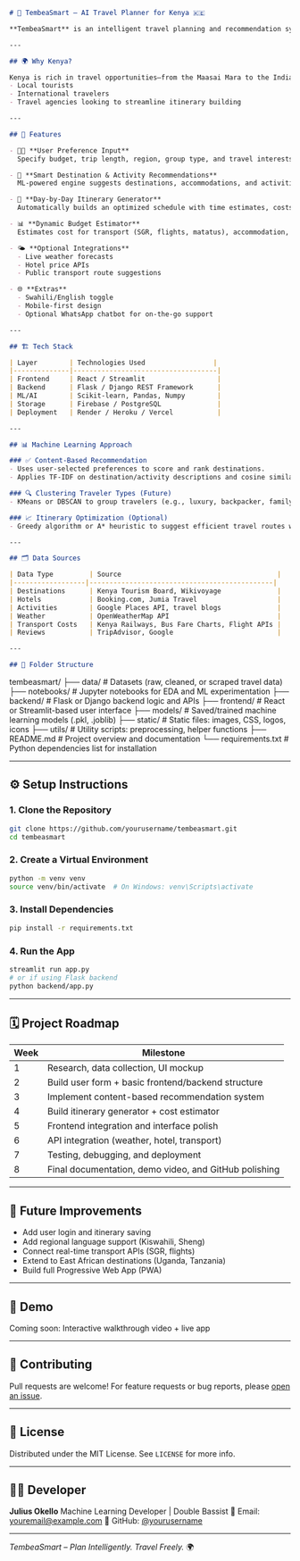 ```markdown
# 🧭 TembeaSmart – AI Travel Planner for Kenya 🇰🇪

**TembeaSmart** is an intelligent travel planning and recommendation system that helps users explore Kenya like never before. Whether you're planning a beach escape, safari, hiking trip, or cultural tour, TembeaSmart generates personalized itineraries using machine learning and real-time data.

---

## 🌍 Why Kenya?

Kenya is rich in travel opportunities—from the Maasai Mara to the Indian Ocean, Mt. Kenya to the Great Rift Valley. This system makes trip planning simple for:
- Local tourists
- International travelers
- Travel agencies looking to streamline itinerary building

---

## 🚀 Features

- 🧑‍💻 **User Preference Input**  
  Specify budget, trip length, region, group type, and travel interests like wildlife, beaches, hiking, or culture.

- 🎯 **Smart Destination & Activity Recommendations**  
  ML-powered engine suggests destinations, accommodations, and activities tailored to your needs.

- 📅 **Day-by-Day Itinerary Generator**  
  Automatically builds an optimized schedule with time estimates, costs, and transport options.

- 📊 **Dynamic Budget Estimator**  
  Estimates cost for transport (SGR, flights, matatus), accommodation, and entry fees.

- 🌤️ **Optional Integrations**  
  - Live weather forecasts  
  - Hotel price APIs  
  - Public transport route suggestions

- 🌐 **Extras**  
  - Swahili/English toggle  
  - Mobile-first design  
  - Optional WhatsApp chatbot for on-the-go support

---

## 🏗️ Tech Stack

| Layer        | Technologies Used                 |
|--------------|------------------------------------|
| Frontend     | React / Streamlit                  |
| Backend      | Flask / Django REST Framework      |
| ML/AI        | Scikit-learn, Pandas, Numpy        |
| Storage      | Firebase / PostgreSQL              |
| Deployment   | Render / Heroku / Vercel           |

---

## 📊 Machine Learning Approach

### ✅ Content-Based Recommendation
- Uses user-selected preferences to score and rank destinations.
- Applies TF-IDF on destination/activity descriptions and cosine similarity to find relevant matches.

### 🔍 Clustering Traveler Types (Future)
- KMeans or DBSCAN to group travelers (e.g., luxury, backpacker, family) and improve personalization.

### 📈 Itinerary Optimization (Optional)
- Greedy algorithm or A* heuristic to suggest efficient travel routes within time and cost limits.

---

## 🗂️ Data Sources

| Data Type         | Source                                       |
|------------------|----------------------------------------------|
| Destinations      | Kenya Tourism Board, Wikivoyage              |
| Hotels            | Booking.com, Jumia Travel                    |
| Activities        | Google Places API, travel blogs              |
| Weather           | OpenWeatherMap API                           |
| Transport Costs   | Kenya Railways, Bus Fare Charts, Flight APIs |
| Reviews           | TripAdvisor, Google                          |

---

## 📁 Folder Structure
```
tembeasmart/
├── data/                   # Datasets (raw, cleaned, or scraped travel data)
├── notebooks/              # Jupyter notebooks for EDA and ML experimentation
├── backend/                # Flask or Django backend logic and APIs
├── frontend/               # React or Streamlit-based user interface
├── models/                 # Saved/trained machine learning models (.pkl, .joblib)
├── static/                 # Static files: images, CSS, logos, icons
├── utils/                  # Utility scripts: preprocessing, helper functions
├── README.md               # Project overview and documentation
└── requirements.txt        # Python dependencies list for installation

---

## ⚙️ Setup Instructions

### 1. Clone the Repository
```bash
git clone https://github.com/yourusername/tembeasmart.git
cd tembeasmart
````

### 2. Create a Virtual Environment

```bash
python -m venv venv
source venv/bin/activate  # On Windows: venv\Scripts\activate
```

### 3. Install Dependencies

```bash
pip install -r requirements.txt
```

### 4. Run the App

```bash
streamlit run app.py
# or if using Flask backend
python backend/app.py
```

---

## 🗓️ Project Roadmap

| Week | Milestone                                             |
| ---- | ----------------------------------------------------- |
| 1    | Research, data collection, UI mockup                  |
| 2    | Build user form + basic frontend/backend structure    |
| 3    | Implement content-based recommendation system         |
| 4    | Build itinerary generator + cost estimator            |
| 5    | Frontend integration and interface polish             |
| 6    | API integration (weather, hotel, transport)           |
| 7    | Testing, debugging, and deployment                    |
| 8    | Final documentation, demo video, and GitHub polishing |

---

## 🧠 Future Improvements

* Add user login and itinerary saving
* Add regional language support (Kiswahili, Sheng)
* Connect real-time transport APIs (SGR, flights)
* Extend to East African destinations (Uganda, Tanzania)
* Build full Progressive Web App (PWA)

---

## 🎥 Demo

Coming soon: Interactive walkthrough video + live app

---

## 🤝 Contributing

Pull requests are welcome! For feature requests or bug reports, please [open an issue](https://github.com/yourusername/tembeasmart/issues).

---

## 📜 License

Distributed under the MIT License. See `LICENSE` for more info.

---

## 🙋‍♂️ Developer

**Julius Okello**
Machine Learning Developer | Double Bassist
📧 Email: [youremail@example.com](mailto:youremail@example.com)
🔗 GitHub: [@yourusername](https://github.com/yourusername)

---

*TembeaSmart – Plan Intelligently. Travel Freely.* 🌍

```
